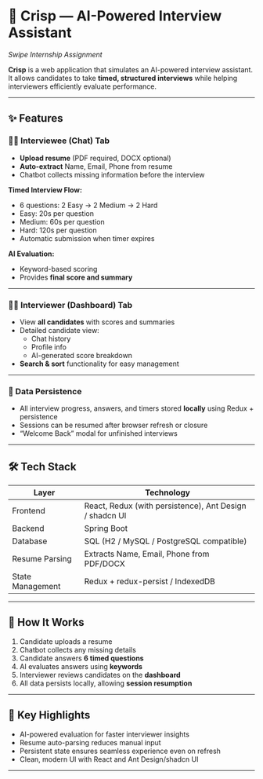 # 🎯 Crisp — AI-Powered Interview Assistant
*Swipe Internship Assignment*

**Crisp** is a web application that simulates an AI-powered interview assistant. It allows candidates to take **timed, structured interviews** while helping interviewers efficiently evaluate performance.

---

## ✨ Features

### 🧑‍💻 Interviewee (Chat) Tab
- **Upload resume** (PDF required, DOCX optional)  
- **Auto-extract** Name, Email, Phone from resume  
- Chatbot collects missing information before the interview  

**Timed Interview Flow:**  
- 6 questions: 2 Easy → 2 Medium → 2 Hard  
- Easy: 20s per question  
- Medium: 60s per question  
- Hard: 120s per question  
- Automatic submission when timer expires  

**AI Evaluation:**  
- Keyword-based scoring  
- Provides **final score and summary**

---

### 👨‍🏫 Interviewer (Dashboard) Tab
- View **all candidates** with scores and summaries  
- Detailed candidate view:  
  - Chat history  
  - Profile info  
  - AI-generated score breakdown  
- **Search & sort** functionality for easy management  

---

### 💾 Data Persistence
- All interview progress, answers, and timers stored **locally** using Redux + persistence  
- Sessions can be resumed after browser refresh or closure  
- “Welcome Back” modal for unfinished interviews  

---

## 🛠 Tech Stack

| Layer            | Technology |
|-----------------|------------|
| Frontend        | React, Redux (with persistence), Ant Design / shadcn UI |
| Backend         | Spring Boot |
| Database        | SQL (H2 / MySQL / PostgreSQL compatible) |
| Resume Parsing  | Extracts Name, Email, Phone from PDF/DOCX |
| State Management | Redux + redux-persist / IndexedDB |

---

## 🚀 How It Works
1. Candidate uploads a resume  
2. Chatbot collects any missing details  
3. Candidate answers **6 timed questions**  
4. AI evaluates answers using **keywords**  
5. Interviewer reviews candidates on the **dashboard**  
6. All data persists locally, allowing **session resumption**

---

## 📌 Key Highlights
- AI-powered evaluation for faster interviewer insights  
- Resume auto-parsing reduces manual input  
- Persistent state ensures seamless experience even on refresh  
- Clean, modern UI with React and Ant Design/shadcn UI  

---
